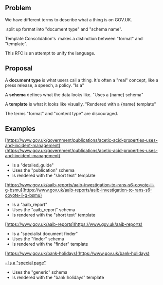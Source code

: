 ## Problem

We have different terms to describe what a thing is on GOV.UK.&nbsp;

&nbsp;split up format into "document type" and "schema name".

Template Consolidation's&nbsp;&nbsp;makes a distinction between "format" and "template".

This RFC is an attempt to unify the language.

## Proposal

A **document type** is what users call a thing. It's often a "real" concept, like a press release, a speech, a policy. "Is a"

A **schema** defines what the data looks like.&nbsp;"Uses a {name} schema"

A **template** is what it looks like visually. "Rendered with a&nbsp;{name} template"

The terms "format" and "content type" are discouraged.

## Examples

[https://www.gov.uk/government/publications/acetic-acid-properties-uses-and-incident-management](https://www.gov.uk/government/publications/acetic-acid-properties-uses-and-incident-management)

- Is a "detailed\_guide"  
- Uses the "publication" schema  
- Is rendered with the "short text" template

[https://www.gov.uk/aaib-reports/aaib-investigation-to-rans-s6-coyote-ii-g-bsmu](https://www.gov.uk/aaib-reports/aaib-investigation-to-rans-s6-coyote-ii-g-bsmu)

- Is a "aaib\_report"  
- Uses the "aaib\_report" schema  
- Is rendered with the "short text" template

[https://www.gov.uk/aaib-reports](https://www.gov.uk/aaib-reports)

- Is a "specialist document finder"  
- Uses the "finder" schema  
- Is rendered with the "finder" template

[https://www.gov.uk/bank-holidays](https://www.gov.uk/bank-holidays)

[- Is a "special page"](https://www.gov.uk/bank-holidays)

- Uses the "generic" schema  
- Is rendered with the "bank holidays" template

